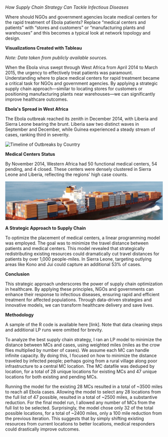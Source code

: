 *How Supply Chain Strategy Can Tackle Infectious Diseases*

Where should NGOs and government agencies locate medical centers for the rapid treatment of Ebola patients? Replace “medical centers and patients” with “stores and customers” or “manufacturing plants and warehouses” and this becomes a typical look at network topology and design. 

**Visualizations Created with Tableau** 

*Note: Data taken from publicly available sources.*

When the Ebola virus swept through West Africa from April 2014 to March 2015, the urgency to effectively treat patients was paramount. Understanding where to place medical centers for rapid treatment became a critical task for NGOs and government agencies. By applying a strategic supply chain approach—similar to locating stores for customers or positioning manufacturing plants near warehouses—we can significantly improve healthcare outcomes.

**Ebola's Spread in West Africa**

The Ebola outbreak reached its zenith in December 2014, with Liberia and Sierra Leone bearing the brunt. Liberia saw two distinct waves in September and December, while Guinea experienced a steady stream of cases, ranking third in severity.

![Timeline of Outbreaks by Country](./portfolio/assets/tanker_image.png)

**Medical Centers Status**

By November 2014, Western Africa had 50 functional medical centers, 54 pending, and 4 closed. These centers were densely clustered in Sierra Leone and Liberia, reflecting the regions' high case counts. 

![Map of Western Africa](./assets/tanker_image.png)


**A Strategic Approach to Supply Chain**

To optimize the placement of medical centers, a linear programming model was employed. The goal was to minimize the travel distance between patients and medical centers. This model revealed that strategically redistributing existing resources could dramatically cut travel distances for patients by over 1,000 people-miles. In Sierra Leone, targeting outlying areas like Kono and Jui could capture an additional 53% of cases.

**Conclusion**

This strategic approach underscores the power of supply chain optimization in healthcare. By applying these principles, NGOs and governments can enhance their response to infectious diseases, ensuring rapid and efficient treatment for affected populations. Through data-driven strategies and innovative models, we can transform healthcare delivery and save lives.


**Methodology**

A sample of the R code is available here [link]. Note that data cleaning steps and additional LP runs were omitted for brevity. 

To analyze the best supply chain strategy, I ran an LP model to minimize the distance between MCs and cases, using weighted miles (miles as the crow flies multiplied by number of cases). We assume each MC can handle infinite capacity. By doing this, I focused on how to minimize the distance traveled by infected people; perhaps going from a rural village along poor infrastructure to a central MC location. The MC datafile was deduped by location, for a total of 28 unique locations for existing MCs and 47 unique locations for both existing and pending MCs.

Running the model for the existing 28 MCs resulted in a total of ~3500 miles to reach all Ebola cases. Allowing the model to select any 28 locations from the full list of 47 possible, resulted in a total of ~2500 miles, a substantive reduction. For the final model run, I allowed any number of MCs from the full list to be selected. Surprisingly, the model chose only 32 of the total possible locations, for a total of ~2400 miles, only a 100 mile reduction from the previous iteration. This suggests that by simply shifting existing resources from current locations to better locations, medical responders could drastically improve outcomes. 

